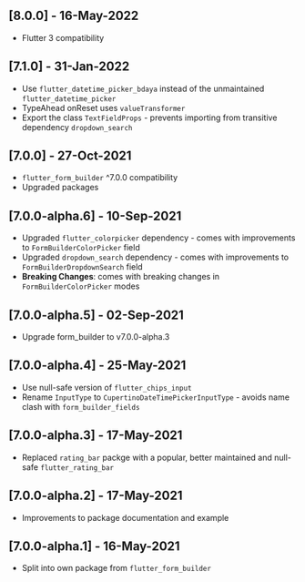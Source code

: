 ## [8.0.0] - 16-May-2022
* Flutter 3 compatibility

## [7.1.0] - 31-Jan-2022
* Use `flutter_datetime_picker_bdaya` instead of the unmaintained `flutter_datetime_picker`
* TypeAhead onReset uses `valueTransformer`
* Export the class `TextFieldProps` - prevents importing from transitive dependency `dropdown_search`

## [7.0.0] - 27-Oct-2021
* `flutter_form_builder` ^7.0.0 compatibility
* Upgraded packages

## [7.0.0-alpha.6] - 10-Sep-2021
* Upgraded `flutter_colorpicker` dependency - comes with improvements to `FormBuilderColorPicker` field
* Upgraded `dropdown_search` dependency - comes with improvements to `FormBuilderDropdownSearch` field
* **Breaking Changes**: comes with breaking  changes in `FormBuilderColorPicker` modes

## [7.0.0-alpha.5] - 02-Sep-2021
* Upgrade form_builder to v7.0.0-alpha.3

## [7.0.0-alpha.4] - 25-May-2021
* Use null-safe version of `flutter_chips_input`
* Rename `InputType` to `CupertinoDateTimePickerInputType` - avoids name clash with `form_builder_fields`

## [7.0.0-alpha.3] - 17-May-2021
* Replaced `rating_bar` packge with a popular, better maintained and null-safe `flutter_rating_bar`

## [7.0.0-alpha.2] - 17-May-2021
* Improvements to package documentation and example

## [7.0.0-alpha.1] - 16-May-2021
* Split into own package from `flutter_form_builder`
